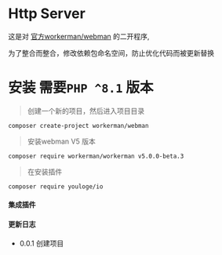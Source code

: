 # Http Server
这是对 [官方workerman/webman](https://github.com/walkor/webman) 的二开程序,

为了整合而整合，修改依赖包命名空间，防止优化代码而被更新替换


# 安装 需要`PHP ^8.1` 版本

>  创建一个新的项目，然后进入项目目录

`composer create-project workerman/webman`

> 安装webman V5 版本

`composer require workerman/workerman v5.0.0-beta.3`

> 在安装插件

`composer require youloge/io`

#### 集成插件



#### 更新日志

- 0.0.1 创建项目

